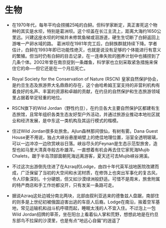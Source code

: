 # 生物

* 在1970年代，每年平均会捞捕25吨的白鲟。但科学家断定，真正害死这个物种的其实是水坝，特别是葛洲坝。这个坝盖在长江主流上，距离大海约1650公里远。兴建这座水坝的时候并未修筑鱼梯或洄游道，硬生生切断了白鲟返回上游唯一产卵水域的路。 葛洲坝在1981年完工后，白鲟族群就持续下降。学者估计，白鲟在1993年即已功能性绝灭，也就是说没有足够的个体能进行有意义的繁殖。但当时仍有白鲟的目击记录，在一连串失败的圈养计划中也捕捞到了几条个体。2002年曾在南京捉到一条雌鱼，科学家也立刻采取紧急措施来保住它的命──但它还是在一个月后死亡。

* Royal Society for the Conservation of Nature (RSCN) 皇家自然保护协会，是约旦生态及旅游界大名鼎鼎的存在，这个由哈希姆王室支持的非营利机构有着良好的名声、丰富的资源和卓越的贡献，在约旦的自然保护和生态旅游领域里占据着举足轻重的地位。
* RSCN旗下的Wild Jordan（野性约旦），在约旦各大主要自然保护区都建有生态旅馆，且常年组织各类生态友好型户外活动，并通过旅游业推动本地社区就业和经济发展，是中东这一类机构及其运行模式的楷模。
* 住过Wild Jordan很多处旅舍。Ajlun森林那间很仙，有树有雾。Dana Guest House更不用说，独占大峡谷悬崖峭壁上的绝佳地理位置，浴室全透明玻璃，可以一边冲凉一边欣赏峡谷日落。峡谷尽头的Feynan是生态示范型旅舍，造型也如马里大清真寺般古朴雄浑。一直想着有机会再去住它家死海Mujib Chalets，踞于半岛顶部面朝死海远离游客，夏天还可去Mujib峡谷溯溪。
* 不过这次出游倒先住进了在Azraq的Lodge，由四十年代英军战地医院改建而成，广泛保留了当初的大空间和水泥材质，在修饰上也突出军事化的复古风，令人印象深刻。十分硬朗，但又如沙漠绿洲般舒适。可惜不是周末，旅舍附属的特产商店和手工作坊都没开，只有发呆一条路可走。
* 据说Azraq这处边城分南北两块，北部由叙利亚逃来的德鲁兹人盘踞，南部住的则多是上世纪初被俄国迫害出逃的车臣人后裔。Lodge在南沿，挨着空军基地，常见运输机和战斗机呼啸而起，睡眠太浅的人不宜入住。不过泡上一包Wild Jordan招牌的草茶，坐在阳台上看着仙人掌和荒野，想想此地是在约旦东部鸟不拉屎的沙漠里，也是有点“地远心自偏”的逍遥了
